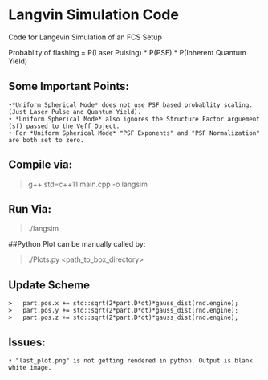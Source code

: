 
# Langvin Simulation Code

Code for Langevin Simulation of an FCS Setup

Probablity of flashing = P(Laser Pulsing) * P(PSF) * P(Inherent Quantum Yield)


## Some Important Points:

	•*Uniform Spherical Mode* does not use PSF based probablity scaling. (Just Laser Pulse and Quantum Yield).
	• *Uniform Spherical Mode* also ignores the Structure Factor arguement (sf) passed to the Veff Object.
	• For *Uniform Spherical Mode* "PSF Exponents" and "PSF Normalization" are both set to zero.




## Compile via:

> g++ std=c++11 main.cpp -o langsim

## Run Via: 

> ./langsim


##Python Plot can be manually called by:

> ./Plots.py <path_to_box_directory>



## Update Scheme

	>	part.pos.x += std::sqrt(2*part.D*dt)*gauss_dist(rnd.engine);
	>   part.pos.y += std::sqrt(2*part.D*dt)*gauss_dist(rnd.engine);
	>  	part.pos.z += std::sqrt(2*part.D*dt)*gauss_dist(rnd.engine);


## Issues: 
	• "last_plot.png" is not getting rendered in python. Output is blank white image.